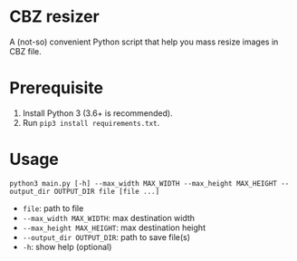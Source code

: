 # CBZ resizer

A (not-so) convenient Python script that help you mass resize images in CBZ file.

# Prerequisite

1. Install Python 3 (3.6+ is recommended).
2. Run `pip3 install requirements.txt`.

# Usage

```
python3 main.py [-h] --max_width MAX_WIDTH --max_height MAX_HEIGHT --output_dir OUTPUT_DIR file [file ...]
```

* `file`: path to file
* `--max_width MAX_WIDTH`: max destination width
* `--max_height MAX_HEIGHT`: max destination height
* `--output_dir OUTPUT_DIR`: path to save file(s)
* `-h`: show help (optional)